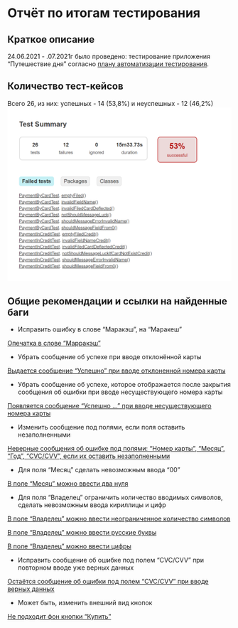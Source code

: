 # Отчёт по итогам тестирования
## Краткое описание
24.06.2021 -  .07.2021г было проведено:  тестирование приложения “Путешествие дня” согласно [плану автоматизации тестирования](https://github.com/testveraspir/java_diplom/blob/master/Documetation/Plan.md).  
## Количество тест-кейсов
Всего 26, из них:  успешных - 14 (53,8%) и неуспешных - 12 (46,2%)
![отчёт](https://github.com/testveraspir/java_diplom/blob/master/Documetation/report.png)
## Общие рекомендации и ссылки на найденные баги
- Исправить ошибку в слове “Маракэш”, на “Маракеш”

[Опечатка в слове “Марракэш”](https://github.com/testveraspir/java_diplom/issues/9)
- Убрать сообщение об успехе при вводе отклонённой карты

[Выдается сообщение “Успешно” при вводе отклоненной номера карты](https://github.com/testveraspir/java_diplom/issues/3)
- Убрать сообщение об успехе, которое отображается после закрытия сообщения об ошибки при вводе несуществующего номера карты

[Появляется сообщение “Успешно ...” при вводе несуществующего номера карты](https://github.com/testveraspir/java_diplom/issues/7)
- Изменить сообщение под полями, если поля оставить незаполненными

[Неверные сообщения об ошибке под полями: “Номер карты”, “Месяц”, “Год”, “CVC/CVV”, если их оставить незаполненными](https://github.com/testveraspir/java_diplom/issues/1)
- Для поля “Месяц” сделать невозможным ввода “00”

[В поле “Месяц” можно ввести два нуля](https://github.com/testveraspir/java_diplom/issues/12)
- Для поля “Владелец” ограничить количество вводимых символов, сделать невозможным ввода кириллицы и цифр

[В поле “Владелец” можно ввести неограниченное количество символов](https://github.com/testveraspir/java_diplom/issues/6)

[В поле “Владелец” можно ввести русские буквы](https://github.com/testveraspir/java_diplom/issues/13)

[В поле “Владелец” можно ввести цифры](https://github.com/testveraspir/java_diplom/issues/5)
- Исправить сообщение об ошибке под полем “СVC/CVV” при повторном вводе уже верных данных

[Остаётся сообщение об ошибки под полем “CVC/CVV” при вводе верных данных](https://github.com/testveraspir/java_diplom/issues/8)
- Может быть, изменить внешний вид кнопок

[Не подходит фон кнопки “Купить”](https://github.com/testveraspir/java_diplom/issues/2)